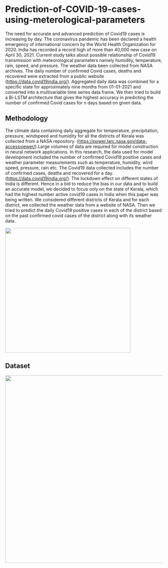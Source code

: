 # Prediction-of-COVID-19-cases-using-meterological-parameters
The need for accurate and advanced prediction of Covid19 cases is increasing by day. The coronavirus pandemic has been declared a health emergency of international concern by the World Health Organization for 2020. India has recorded a record high of more than 40,000 new case on April 30, 2021. Current study talks about possible relationship of Covid19 transmission with meteorological parameters namely humidity, temperature, rain, speed, and pressure. The weather data been collected from NASA archives. The daily number of confirmed Covid cases, deaths and recovered were extracted from a public website (https://data.covid19india.org/). Aggregated daily data was combined for a specific state for approximately nine months from 01-01-2021 and converted into a multivariable time series data frame. We then tried to build a Bi-LSTM architecture that gives the highest accuracy in predicting the number of confirmed Covid cases for n days based on given data.

## Methodology

The climate data containing daily aggregate for temperature, precipitation, pressure, windspeed and humidity for all the districts of Kerala was collected from a NASA repository. (https://power.larc.nasa.gov/data-accessviewer/).Large volumes of data are required for model construction in neural network applications. In this research,
the data used for model development included the number of confirmed Covid19 positive cases and weather parameter measurements such as temperature, humidity, wind speed, pressure, rain etc. The Covid19 data collected includes the number of confirmed cases, deaths and recovered for a day.(https://data.covid19india.org/). The
lockdown effect on different states of India is different. Hence in a bid to reduce the bias in our data and to build an accurate model, we decided to focus only on the state of Kerala, which had the highest number active covid19 cases in India when this paper was being written. We considered different districts of Kerala and for each district, we
collected the weather data from a website of NASA. Then we tried to predict the daily Covid19 positive cases in each of the district based on the past confirmed covid cases of the district along with its weather data.

<img width="400" src="https://user-images.githubusercontent.com/59830753/187105389-3948b6f3-54d7-4083-9ea7-aa88387cfd82.png">

## Dataset

<img width="600" src="https://user-images.githubusercontent.com/59830753/187105936-be6a8562-3084-4240-a978-a67a1c85f1d5.png">



